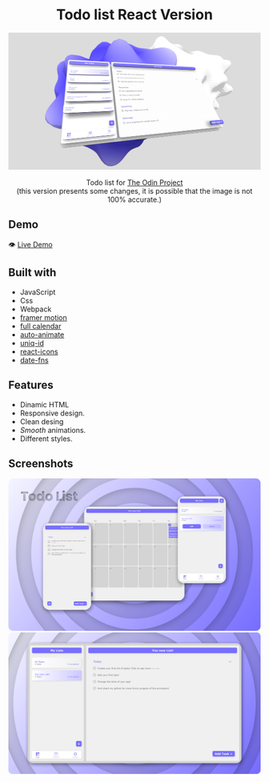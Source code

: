 #

<h1 align="center">Todo list React Version</h1>

![](./src/previewImages/Thumbnail3D.png)

<p align="center">
  Todo list for <a href="https://www.theodinproject.com/">The Odin Project</a></br>
  (this version presents some changes, it is possible that the image is not 100% accurate.)
</p>

## Demo

👁️ [Live Demo](https://apheiro.github.io/todo_list/)

## Built with

- JavaScript
- Css
- Webpack
- [framer motion](https://www.framer.com/motion/)
- [full calendar](https://fullcalendar.io/)
- [auto-animate](https://github.com/formkit/auto-animate)
- [uniq-id](https://www.npmjs.com/package/uniqid)
- [react-icons](https://react-icons.github.io/react-icons/)
- [date-fns](https://github.com/date-fns/date-fns)


## Features

- Dinamic HTML
- Responsive design.
- Clean desing
- _Smooth_ animations.
- Different styles.

## Screenshots

![](./src/previewImages/thumbnail.png)
![](./src/previewImages/Screenshots.png)

